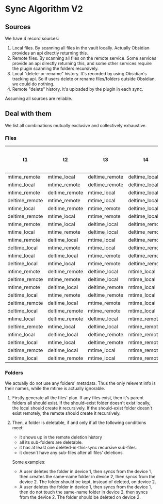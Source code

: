 # Sync Algorithm V2

## Sources

We have 4 record sources:

1. Local files. By scanning all files in the vault locally. Actually Obsidian provides an api directly returning this.
2. Remote files. By scanning all files on the remote service. Some services provide an api directly returning this, and some other services require the plugin scanning the folders recursively.
3. Local "delete-or-rename" history. It's recorded by using Obsidian's tracking api. So if users delete or rename files/folders outside Obsidian, we could do nothing.
4. Remote "delete" history. It's uploaded by the plugin in each sync.

Assuming all sources are reliable.

## Deal with them

We list all combinations mutually exclusive and collectively exhaustive.

### Files

| t1             | t2             | t3             | t4             | local file to do | remote file to do | local del history to do | remote del history to do | equal to sync v2 branch |
| -------------- | -------------- | -------------- | -------------- | ---------------- | ----------------- | ----------------------- | ------------------------ | ----------------------- |
| mtime_remote   | mtime_local    | deltime_remote | deltime_local  | del_if_exists    | del_if_exists     | clean                   | upload_local_del_history |                         |
| mtime_local    | mtime_remote   | deltime_remote | deltime_local  | del_if_exists    | del_if_exists     | clean                   | upload_local_del_history |                         |
| mtime_remote   | deltime_remote | mtime_local    | deltime_local  | del_if_exists    | del_if_exists     | clean                   | upload_local_del_history |                         |
| deltime_remote | mtime_remote   | mtime_local    | deltime_local  | del_if_exists    | del_if_exists     | clean                   | upload_local_del_history |                         |
| mtime_local    | deltime_remote | mtime_remote   | deltime_local  | del_if_exists    | del_if_exists     | clean                   | upload_local_del_history |                         |
| deltime_remote | mtime_local    | mtime_remote   | deltime_local  | del_if_exists    | del_if_exists     | clean                   | upload_local_del_history | 8                       |
| mtime_remote   | mtime_local    | deltime_local  | deltime_remote | del_if_exists    | del_if_exists     | clean                   | keep                     |                         |
| mtime_local    | mtime_remote   | deltime_local  | deltime_remote | del_if_exists    | del_if_exists     | clean                   | keep                     |                         |
| mtime_remote   | deltime_local  | mtime_local    | deltime_remote | del_if_exists    | del_if_exists     | clean                   | keep                     |                         |
| deltime_local  | mtime_remote   | mtime_local    | deltime_remote | del_if_exists    | del_if_exists     | clean                   | keep                     |                         |
| mtime_local    | deltime_local  | mtime_remote   | deltime_remote | del_if_exists    | del_if_exists     | clean                   | keep                     |                         |
| deltime_local  | mtime_local    | mtime_remote   | deltime_remote | del_if_exists    | del_if_exists     | clean                   | keep                     |                         |
| mtime_remote   | deltime_remote | deltime_local  | mtime_local    | skip             | upload_local      | clean                   | clean                    |                         |
| deltime_remote | mtime_remote   | deltime_local  | mtime_local    | skip             | upload_local      | clean                   | clean                    | 10                      |
| mtime_remote   | deltime_local  | deltime_remote | mtime_local    | skip             | upload_local      | clean                   | clean                    |                         |
| deltime_local  | mtime_remote   | deltime_remote | mtime_local    | skip             | upload_local      | clean                   | clean                    |                         |
| deltime_remote | deltime_local  | mtime_remote   | mtime_local    | skip             | upload_local      | clean                   | clean                    | 2;3;4;5;6               |
| deltime_local  | deltime_remote | mtime_remote   | mtime_local    | skip             | upload_local      | clean                   | clean                    |                         |
| mtime_local    | deltime_remote | deltime_local  | mtime_remote   | download_remote  | skip              | clean                   | clean                    |                         |
| deltime_remote | mtime_local    | deltime_local  | mtime_remote   | download_remote  | skip              | clean                   | clean                    | 7;9                     |
| mtime_local    | deltime_local  | deltime_remote | mtime_remote   | download_remote  | skip              | clean                   | clean                    |                         |
| deltime_local  | mtime_local    | deltime_remote | mtime_remote   | download_remote  | skip              | clean                   | clean                    |                         |
| deltime_remote | deltime_local  | mtime_local    | mtime_remote   | download_remote  | skip              | clean                   | clean                    | 1;9                     |
| deltime_local  | deltime_remote | mtime_local    | mtime_remote   | download_remote  | skip              | clean                   | clean                    |                         |

### Folders

We actually do not use any folders' metadata. Thus the only relevent info is their names, while the mtime is actually ignorable.

1. Firstly generate all the files' plan. If any files exist, then it's parent folders all should exist. If the should-exist folder doesn't exist locally, the local should create it recursively. If the should-exist folder doesn't exist remotely, the remote should create it recursively.
2. Then, a folder is deletable, if and only if all the following conditions meet:

   - it shows up in the remote deletion history
   - all its sub-folders are deletable.
   - it has at least one deleted-in-this-sync recursive sub-files.
   - it doesn't have any sub-files after all files' deletions

   Some examples:

   - A user deletes the folder in device 1, then syncs from the device 1, then creates the same-name folder in device 2, then syncs from the device 2. The folder should be kept, instead of deleted, on device 2.
   - A user deletes the folder in device 1, then syncs from the device 1, then do not touch the same-name folder in device 2, then syncs from the device 2. The folder should be deleted on device 2.
